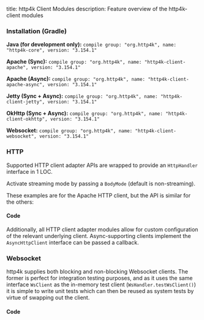 title: http4k Client Modules
description: Feature overview of the http4k-client modules

### Installation (Gradle)
**Java (for development only):** ```compile group: "org.http4k", name: "http4k-core", version: "3.154.1"```

**Apache (Sync):** ```compile group: "org.http4k", name: "http4k-client-apache", version: "3.154.1"```

**Apache (Async):** ```compile group: "org.http4k", name: "http4k-client-apache-async", version: "3.154.1"```

**Jetty (Sync + Async):** ```compile group: "org.http4k", name: "http4k-client-jetty", version: "3.154.1"```

**OkHttp (Sync + Async):** ```compile group: "org.http4k", name: "http4k-client-okhttp", version: "3.154.1"```

**Websocket:** ```compile group: "org.http4k", name: "http4k-client-websocket", version: "3.154.1"```

### HTTP
Supported HTTP client adapter APIs are wrapped to provide an `HttpHandler` interface in 1 LOC.

Activate streaming mode by passing a `BodyMode` (default is non-streaming).

These examples are for the Apache HTTP client, but the API is similar for the others:

#### Code [<img class="octocat"/>](https://github.com/http4k/http4k/blob/master/src/docs/guide/modules/clients/example_http.kt)
<script src="https://gist-it.appspot.com/https://github.com/http4k/http4k/blob/master/src/docs/guide/modules/clients/example_http.kt"></script>

Additionally, all HTTP client adapter modules allow for custom configuration of the relevant underlying client. Async-supporting clients implement the `AsyncHttpClient` interface can be passed a callback.

### Websocket
http4k supplies both blocking and non-blocking Websocket clients. The former is perfect for integration testing purposes, and as it uses the same interface `WsClient` as the in-memory test client (`WsHandler.testWsClient()`) it is simple to write unit tests which can then be reused as system tests by virtue of swapping out the client.

#### Code [<img class="octocat"/>](https://github.com/http4k/http4k/blob/master/src/docs/guide/modules/clients/example_websocket.kt)
<script src="https://gist-it.appspot.com/https://github.com/http4k/http4k/blob/master/src/docs/guide/modules/clients/example_websocket.kt"></script>
